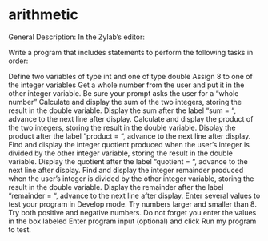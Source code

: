 # arithmetic
General Description:
In the Zylab’s editor:

Write a program that includes statements to perform the following tasks in order:

Define two variables of type int and one of type double
Assign 8 to one of the integer variables
Get a whole number from the user and put it in the other integer variable. Be sure your prompt asks the user for a “whole number”
Calculate and display the sum of the two integers, storing the result in the double variable. Display the sum after the label “sum = “, advance to the next line after display.
Calculate and display the product of the two integers, storing the result in the double variable. Display the product after the label “product = “, advance to the next line after display.
Find and display the integer quotient produced when the user’s integer is divided by the other integer variable, storing the result in the double variable. Display the quotient after the label “quotient = “, advance to the next line after display.
Find and display the integer remainder produced when the user’s integer is divided by the other integer variable, storing the result in the double variable. Display the remainder after the label “remainder = “, advance to the next line after display.
Enter several values to test your program in Develop mode. Try numbers larger and smaller than 8. Try both positive and negative numbers. Do not forget you enter the values in the box labeled Enter program input (optional) and click Run my program to test.
